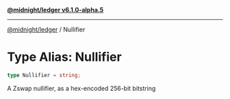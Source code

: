 [**@midnight/ledger v6.1.0-alpha.5**](../README.md)

***

[@midnight/ledger](../globals.md) / Nullifier

# Type Alias: Nullifier

```ts
type Nullifier = string;
```

A Zswap nullifier, as a hex-encoded 256-bit bitstring
